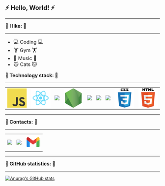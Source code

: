 
<span style="font-size: 20px; font-weight:bolder; text-align:center;">&#9889; Hello, World! &#9889;</span>

<hr />

<span style="font-size:16px; font-weight:bolder; text-align:center;">&#128153; I like: &#128153;</span>

<hr />

<ul style="font-size:16px;">
  <li>&#128187; Coding &#128187;</li>
  <li>&#127947; Gym &#127947;</li>
  <li>&#127928; Music &#127928;</li>
  <li>&#128049; Cats &#128049;</li>
</ul>

<span style="font-size:16px; font-weight:bolder; text-align:center;">&#128295; Technology stack: &#128295;</span>

<hr />

<table style="border:none">
  <tr>
    <td>
      <a href="#">
        <img src="https://raw.githubusercontent.com/github/explore/80688e429a7d4ef2fca1e82350fe8e3517d3494d/topics/javascript/javascript.png">
      </a>
    </td>
    <td>
      <a href="#"></a>
      <img src="https://raw.githubusercontent.com/github/explore/80688e429a7d4ef2fca1e82350fe8e3517d3494d/topics/react/react.png">
    </td>
    <td>
      <a href="#">
        <img src="https://camo.githubusercontent.com/d3d1874579d4c426185cc3f0b5819d05cad0e3cb0d62ce2b182daea2abab84b3/68747470733a2f2f696d672e69636f6e73382e636f6d2f636f6c6f722f34382f3030303030302f72656475782e706e67">
      </a>      
    </td>
    <td>
      <a href="#">
        <img src="https://raw.githubusercontent.com/github/explore/80688e429a7d4ef2fca1e82350fe8e3517d3494d/topics/nodejs/nodejs.png">
      </a>
    </td>
    <td>
      <a href="#">
        <img src="https://camo.githubusercontent.com/267b0efda4856469175e5db69864f38fd0a277d603110049b3c8b5667f15a3b2/68747470733a2f2f696d672e69636f6e73382e636f6d2f636f6c6f722d676c6173732f34382f3030303030302f73716c2e706e67">
      </a>
    </td>
    <td>
      <a href="#">
        <img src="https://camo.githubusercontent.com/8d335b3eeb19064d05982dc683315a44ab75cce4a6eec5aecf8833ddb3e26319/68747470733a2f2f696d672e69636f6e73382e636f6d2f636f6c6f722f35302f3030303030302f706f73746772656573716c2e706e67">
      </a>
    </td>
    <td>
      <a href="#">
        <img src="https://camo.githubusercontent.com/bc60041f5ea7b022c6419b73a15aaac12a2ede682867ec0d3e3c9ec374dce54b/68747470733a2f2f696d672e69636f6e73382e636f6d2f636f6c6f722f34382f3030303030302f6769742e706e67">
      </a>
    </td>
    <td>
      <a href="#">
        <img src="https://raw.githubusercontent.com/github/explore/80688e429a7d4ef2fca1e82350fe8e3517d3494d/topics/css/css.png">
      </a>
    </td>
    <td>
      <a href="#">
        <img src="https://raw.githubusercontent.com/github/explore/80688e429a7d4ef2fca1e82350fe8e3517d3494d/topics/html/html.png">
      </a>
    </td>
  </tr>
</table>

<hr />

<span style="font-size:16px; font-weight:bolder; text-align:center;">&#128241; Contacts: &#128241;</span>

<hr />

<table style="border:none">
  <tr>
    <td>
      <a href="https://t.me/semyonSergeev/">
        <img src="https://camo.githubusercontent.com/802e6513a19383f844ad4138d311c7840c1c3718c586757a214a2f28b740ea7b/68747470733a2f2f696d672e69636f6e73382e636f6d2f666c75656e63792f34382f3030303030302f74656c656772616d2d6170702e706e67">
      </a>
    </td>
    <td>
      <a href="https://wa.me/89043974118">
        <img src="https://camo.githubusercontent.com/d2948d147ff253ef819a8ce84bb82758d699907bc2fcf7a005ebd591edfb0317/68747470733a2f2f696d672e69636f6e73382e636f6d2f636f6c6f722f34382f3030303030302f77686174736170702e706e67">
      </a>
    </td>
    <td>
      <a href="mailto:semyonsergeev.dev@gmail.com">
        <img src="https://raw.githubusercontent.com/vladimirChugunov/vladimirChugunov/main/img/icons8-gmail-48.png">
      </a>
    </td>
  </tr>
</table>

<hr />

<span style="font-size:16px; font-weight:bolder; text-align:center;">&#128241; GitHub statistics: &#128241;</span>

<hr />

<span>[![Anurag's GitHub stats](https://github-readme-stats.vercel.app/api?username=Se3men&show_icons=true&theme=synthwave)](https://github.com/anuraghazra/github-readme-stats)</span>

